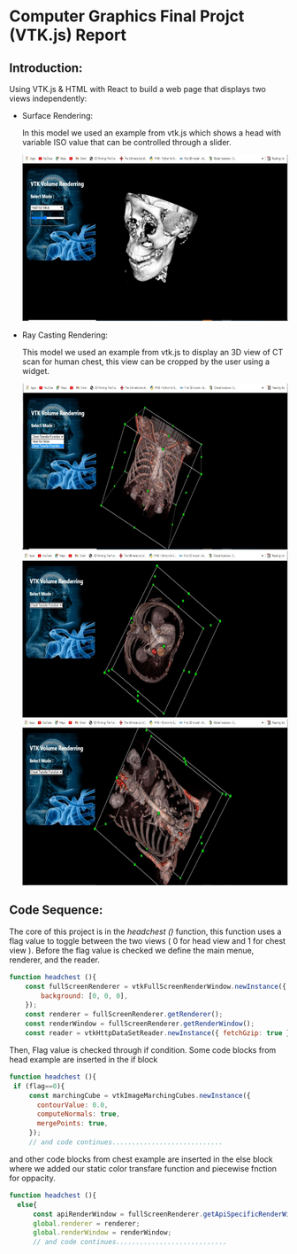 # Computer Graphics Final Projct (VTK.js) Report


## Introduction:

Using VTK.js & HTML with React to build a web page that displays two views independently:

- Surface Rendering:

  In this model we used an example from vtk.js which shows a head with variable ISO value that can be controlled through a slider.

    <img src="skull.jpg" alt="Surface Rendering" width="500" height="300">

- Ray Casting Rendering:

  This model we used an example from vtk.js to display an 3D view of CT scan for human chest, this view can be cropped by the user using a widget.

     <img src="chest2.jpg" alt="Ray Casting Rendering" width="500" height="300">
     <img src="chest1.jpg" alt="crop in chest" width="500" height="300">
     <img src="chest3.jpg" alt="another crop" width="500" height="300">

## Code Sequence:

The core of this project is in the _headchest ()_ function, this function uses a flag value to toggle between the two views ( 0 for head view and 1 for chest view ).
Before the flag value is checked we define the main menue, renderer, and the reader.

```javascript
function headchest (){
    const fullScreenRenderer = vtkFullScreenRenderWindow.newInstance({
        background: [0, 0, 0],
    });
    const renderer = fullScreenRenderer.getRenderer();
    const renderWindow = fullScreenRenderer.getRenderWindow();
    const reader = vtkHttpDataSetReader.newInstance({ fetchGzip: true });
```

Then, Flag value is checked through if condition. Some code blocks from head example are inserted in the if block

```javaScript
function headchest (){
 if (flag==0){
     const marchingCube = vtkImageMarchingCubes.newInstance({
       contourValue: 0.0,
       computeNormals: true,
       mergePoints: true,
     });
     // and code continues............................
```

and other code blocks from chest example are inserted in the else block where we added our static color transfare function and piecewise fnction for oppacity.

```javascript
function headchest (){
  else{
      const apiRenderWindow = fullScreenRenderer.getApiSpecificRenderWindow();
      global.renderer = renderer;
      global.renderWindow = renderWindow;
      // and code continues............................
```

